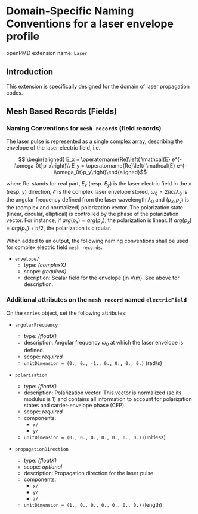 Domain-Specific Naming Conventions for a laser envelope profile
===============================================================

openPMD extension name: `Laser`


Introduction
------------

This extension is specifically designed for the domain of laser propagation codes.

Mesh Based Records (Fields)
---------------------------

### Naming Conventions for `mesh record`s (field records)

The laser pulse is represented as a single complex array, describing the envelope of the laser electric field, i.e.:

```math
   \begin{aligned}
   E_x = \operatorname{Re}\left( \mathcal{E} e^{-i\omega_0t}p_x\right)\\
   E_y = \operatorname{Re}\left( \mathcal{E} e^{-i\omega_0t}p_y\right)\end{aligned}
```

where $\operatorname{Re}$ stands for real part,  $E_x$ (resp. $E_y$) is the laser electric field in the x (resp. y) direction, $\mathcal{E}$ is the complex laser envelope stored, $\omega_0 = 2\pi c/\lambda_0$ is the angular frequency defined from the laser wavelength $\lambda_0$ and $(p_x,p_y)$ is the (complex and normalized) polarization vector. The polarization state (linear, circular, elliptical) is controlled by the phase of the polarization vector. For instance, if $arg(p_x) = arg(p_y)$, the polarization is linear. If $arg(p_x) = arg(p_y) + \pi/2$, the polarization is circular.

When added to an output, the following naming conventions shall be used for complex electric field `mesh records`.


- `envelope/`
  - type: *(complexX)*
  - scope: *(required)*
  - decription: Scalar field for the envelope (in V/m). See above for description.

### Additional attributes on the `mesh record` named `electricField`

On the `series` object, set the following attributes:

  - `angularFrequency`
    - type: *(floatX)*
    - description: Angular frequency $\omega_0$ at which the laser envelope is defined.
    - scope: *required*
    - `unitDimension = (0., 0., -1., 0., 0., 0., 0.)` (rad/s)


  - `polarization`
    - type: *(floatX)*
    - description: Polarization vector. This vector is normalized (so its modulus is 1) and contains all information to account for polarization states and carrier-envelope phase (CEP).
    - scope: *required*
    - components:
      - `x/`
      - `y/`
    - `unitDimension = (0., 0., 0., 0., 0., 0., 0.)` (unitless)


  - `propagationDirection`
    - type: *(floatX)*
    - scope: *optional*
    - description: Propagation direction for the laser pulse
    - components:
      - `x/`
      - `y/`
      - `z/`
    - `unitDimension = (1., 0., 0., 0., 0., 0., 0.)` (length)
